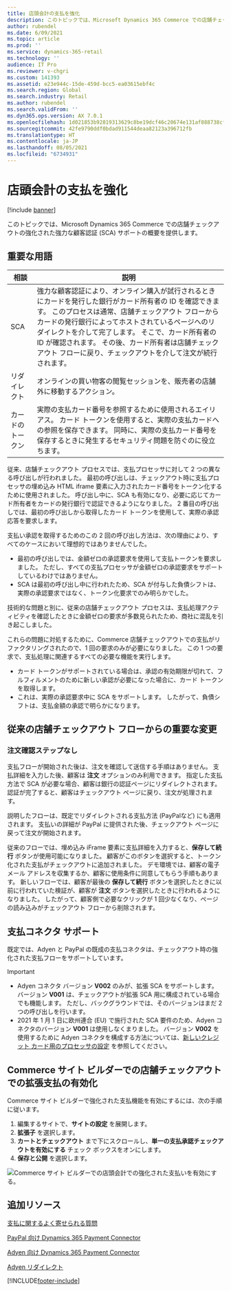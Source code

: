 ```yaml
---
title: 店頭会計の支払を強化
description: このトピックでは、Microsoft Dynamics 365 Commerce での店舗チェックアウトの強化された強力な顧客認証 (SCA) サポートの概要を提供します。
author: rubendel
ms.date: 6/09/2021
ms.topic: article
ms.prod: ''
ms.service: dynamics-365-retail
ms.technology: ''
audience: IT Pro
ms.reviewer: v-chgri
ms.custom: 141393
ms.assetid: e23e944c-15de-459d-bcc5-ea03615ebf4c
ms.search.region: Global
ms.search.industry: Retail
ms.author: rubendel
ms.search.validFrom: ''
ms.dyn365.ops.version: AX 7.0.1
ms.openlocfilehash: 1d021853b92819313629c8be19dcf46c20674e131af888738cfb31ba306aa7a4
ms.sourcegitcommit: 42fe9790ddf0bdad911544deaa82123a396712fb
ms.translationtype: HT
ms.contentlocale: ja-JP
ms.lasthandoff: 08/05/2021
ms.locfileid: "6734931"
---
```

# <a name="enhanced-payments-in-storefront-checkout"></a>店頭会計の支払を強化

[!include [banner](../includes/banner.md)]

このトピックでは、Microsoft Dynamics 365 Commerce での店舗チェックアウトの強化された強力な顧客認証 (SCA) サポートの概要を提供します。

## <a name="key-terms"></a>重要な用語

| 相談 | 説明 |
|---|---|
| SCA | 強力な顧客認証により、オンライン購入が試行されるときにカードを発行した銀行がカード所有者の ID を確認できます。 このプロセスは通常、店舗チェックアウト フローからカードの発行銀行によってホストされているページへのリダイレクトを介して完了します。 そこで、カード所有者の ID が確認されます。 その後、カード所有者は店舗チェックアウト フローに戻り、チェックアウトを介して注文が続行されます。 |
| リダイレクト | オンラインの買い物客の閲覧セッションを、販売者の店舗外に移動するアクション。 |
| カードのトークン | 実際の支払カード番号を参照するために使用されるエイリアス。 カード トークンを使用すると、実際の支払カードへの参照を保存できます。 同時に、実際の支払カード番号を保存するときに発生するセキュリティ問題を防ぐのに役立ちます。 |

従来、店舗チェックアウト プロセスでは、支払プロセッサに対して 2 つの異なる呼び出しが行われました。 最初の呼び出しは、チェックアウト時に支払プロセッサの埋め込み HTML iframe 要素に入力されたカード番号をトークン化するために使用されました。 呼び出し中に、SCA も有効になり、必要に応じてカード所有者をカードの発行銀行で認証できるようになりました。 2 番目の呼び出しでは、最初の呼び出しから取得したカード トークンを使用して、実際の承認応答を要求します。

支払い承認を取得するためのこの 2 回の呼び出し方法は、次の理由により、すべてのケースにおいて理想的ではありませんでした。

- 最初の呼び出しでは、金額ゼロの承認要求を使用して支払トークンを要求しました。 ただし、すべての支払プロセッサが金額ゼロの承認要求をサポートしているわけではありません。
- SCA は最初の呼び出し中に行われたため、SCA が付与した負債シフトは、実際の承認要求ではなく、トークン化要求でのみ明らかでした。

技術的な問題と別に、従来の店舗チェックアウト プロセスは、支払処理アクティビティを確認したときに金額ゼロの要求が多数見られたため、商社に混乱を引き起こしました。

これらの問題に対処するために、Commerce 店舗チェックアウトでの支払がリファクタリングされたので、1 回の要求のみが必要になりました。 この 1 つの要求で、支払処理に関連するすべての必要な機能を実行します。

- カード トークンがサポートされている場合は、承認の有効期限が切れて、フルフィルメントのために新しい承認が必要になった場合に、カード トークンを取得します。
- これは、実際の承認要求中に SCA をサポートします。 したがって、負債シフトは、支払金額の承認で明らかになります。

## <a name="key-changes-from-the-traditional-storefront-checkout-flow"></a>従来の店舗チェックアウト フローからの重要な変更

### <a name="no-order-review-step"></a>注文確認ステップなし

支払フローが開始された後は、注文を確認して送信する手順はありません。 支払詳細を入力した後、顧客は **注文** オプションのみ利用できます。 指定した支払方法で SCA が必要な場合、顧客は銀行の認証ページにリダイレクトされます。 認証が完了すると、顧客はチェックアウト ページに戻り、注文が処理されます。

説明したフローは、既定でリダイレクトされる支払方法 (PayPalなど) にも適用されます。 支払いの詳細が PayPal に提供された後、チェックアウト ページに戻って注文が開始されます。

従来のフローでは、埋め込み iFrame 要素に支払詳細を入力すると、**保存して続行** ボタンが使用可能になりました。 顧客がこのボタンを選択すると、トークン化された支払がチェックアウトに追加されました。 デモ環境では、顧客の電子メール アドレスを収集するか、顧客に使用条件に同意してもらう手順もあります。 新しいフローでは、顧客が最後の **保存して続行** ボタンを選択したときに以前に行われていた検証が、顧客が **注文** ボタンを選択したときに行われるようになりました。 したがって、顧客側で必要なクリックが 1 回少なくなり、ページの読み込みがチェックアウト フローから削除されます。

## <a name="payment-connector-support"></a>支払コネクタ サポート

既定では、Adyen と PayPal の既成の支払コネクタは、チェックアウト時の強化された支払フローをサポートしています。

> [!IMPORTANT]
> - Adyen コネクタ バージョン **V002** のみが、拡張 SCA をサポートします。 バージョン **V001** は、チェックアウトが拡張 SCA 用に構成されている場合でも機能します。 ただし、バックグラウンドでは、そのバージョンはまだ 2 つの呼び出しを行います。
> - 2021 年 1 月 1 日に欧州連合 (EU) で施行された SCA 要件のため、Adyen コネクタのバージョン **V001** は使用しなくまりました。 バージョン **V002** を使用するために Adyen コネクタを構成する方法については、[新しいクレジット カード用のプロセッサの設定](adyen-connector-setup.md#set-up-a-processor-for-new-credit-cards) を参照してください。

## <a name="enable-enhanced-payments-in-storefront-checkout-in-commerce-site-builder"></a>Commerce サイト ビルダーでの店舗チェックアウトでの拡張支払の有効化

Commerce サイト ビルダーで強化された支払機能を有効にするには、次の手順に従います。

1. 編集するサイトで、**サイトの設定** を展開します。
2. **拡張子** を選択します。
3. **カートとチェックアウト** まで下にスクロールし、**単一の支払承認チェックアウトを有効にする** チェック ボックスをオンにします。
4. **保存と公開** を選択します。

![Commerce サイト ビルダーでの店頭会計での強化された支払いを有効にする。](media/rfac.png)

## <a name="additional-resources"></a>追加リソース

[支払に関するよく寄せられる質問](payments-retail.md)

[PayPal 向け Dynamics 365 Payment Connector](../paypal.md)

[Adyen 向け Dynamics 365 Payment Connector](adyen-connector.md)

[Adyen リダイレクト](../adyen_redirect.md)

[!INCLUDE[footer-include](../../includes/footer-banner.md)]
